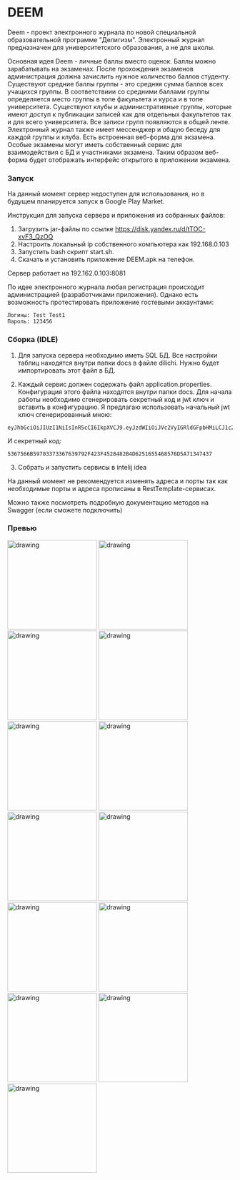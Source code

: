 # DEEM

 Deem - проект электронного журнала по новой специальной образовательной программе "Делигизм". Электронный журнал предназначен для университетского образования, а не для школы.

Основная идея Deem - личные баллы вместо оценок. Баллы можно зарабатывать на экзаменах. После прохождения экзаменов администрация должна зачислить нужное количество баллов студенту. 
Существуют средние баллы группы - это средняя сумма баллов всех учащихся группы. В соответствиии со средними баллами группы определяется место группы в топе факультета и курса и в топе университета. 
Существуют клубы и административные группы, которые имеют доступ к публикации записей как для отдельных факультетов так и для всего университета. Все записи групп появляются в общей ленте. 
Электронный журнал также имеет мессенджер и общую беседу для каждой группы и клуба. 
Есть встроенная веб-форма для экзамена. Особые экзамены могут иметь собственный сервис для взаимодействия с БД и участниками экзамена. Таким образом веб-форма будет отображать интерфейс открытого в приложении экзамена. 

### Запуск
На данный момент сервер недоступен для использования, но в будущем планируется запуск в Google Play Market.

Инструкция для запуска сервера и приложения из собранных файлов:
1. Загрузить jar-файлы по ссылке https://disk.yandex.ru/d/tTOC-xvF3_QzOQ
2. Настроить локальный ip собственного компьютера как 192.168.0.103
3. Запустить bash скрипт start.sh.
4. Скачать и установить приложение DEEM.apk на телефон.

Сервер работает на 192.162.0.103:8081

По идее электронного журнала любая регистрация происходит администрацией (разработчиками приложения).
Однако есть возможность протестировать приложение гостевыми аккаунтами:
```
Логины: Test Test1
Пароль: 123456
```

### Сборка (IDLE)

1. Для запуска сервера необходимо иметь SQL БД. Все настройки таблиц находятся внутри папки docs в файле dilichi. Нужно будет импортировать этот файл в БД.

2. Каждый сервис должен содержать файл application.properties. Конфигурация этого файла находятся внутри папки docs. Для начала работы необходимо сгенерировать секретный код и jwt ключ и вставить в конфигурацию.
Я предлагаю использовать начальный jwt ключ сгенерированный мною: 
```
eyJhbGciOiJIUzI1NiIsInR5cCI6IkpXVCJ9.eyJzdWIiOiJVc2VyIGRldGFpbHMiLCJ1c2VybmFtZSI6IlRhbyIsImlkIjo0LCJST0xFIjoiUk9MRV9ISUdIIiwiY291cnNlIjoxLCJmYWN1bHR5IjoiRVBGIiwiaWF0IjoxNzAyNjM0NzUyLCJpc3MiOiJtZXJvbmkiLCJleHAiOjIwNjI2MzQ3NTJ9.5YdyXgKdeyigRDfc7kTjKUW8gKcfItg4YQon_rPtnwM
```

И секретный код:
```
5367566B59703373367639792F423F4528482B4D6251655468576D5A71347437
```
3. Собрать и запустить сервисы в intelij idea 

На данный момент не рекомендуется изменять адреса и порты так как необходимые порты и адреса прописаны в RestTemplate-сервисах.

Можно также посмотреть подробную документацию методов на Swagger (если сможете подключить)


### Превью
<img src="img/1.jpg" alt="drawing" width="200"/> <img src="img/2.jpg" alt="drawing" width="200"/>
<img src="img/3.jpg" alt="drawing" width="200"/>
<img src="img/4.jpg" alt="drawing" width="200"/>
<img src="img/5.jpg" alt="drawing" width="200"/>
<img src="img/6.jpg" alt="drawing" width="200"/>
<img src="img/7.jpg" alt="drawing" width="200"/>
<img src="img/8.jpg" alt="drawing" width="200"/>
<img src="img/9.jpg" alt="drawing" width="200"/>
<img src="img/10.jpg" alt="drawing" width="200"/>
<img src="img/11.jpg" alt="drawing" width="200"/>
<img src="img/12.jpg" alt="drawing" width="200"/>
<img src="img/13.jpg" alt="drawing" width="200"/>
